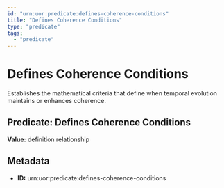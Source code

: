 ```yaml
---
id: "urn:uor:predicate:defines-coherence-conditions"
title: "Defines Coherence Conditions"
type: "predicate"
tags:
  - "predicate"
---
```


# Defines Coherence Conditions

Establishes the mathematical criteria that define when temporal evolution maintains or enhances coherence.

## Predicate: Defines Coherence Conditions

**Value:** definition relationship

## Metadata

- **ID:** urn:uor:predicate:defines-coherence-conditions
